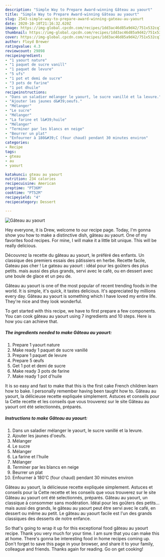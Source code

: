 ```yaml
---
description: "Simple Way to Prepare Award-winning Gâteau au yaourt"
title: "Simple Way to Prepare Award-winning Gâteau au yaourt"
slug: 2543-simple-way-to-prepare-award-winning-gateau-au-yaourt
date: 2020-10-10T21:16:32.620Z
image: https://img-global.cpcdn.com/recipes/1dd3ac46d85a9d42/751x532cq70/gateau-au-yaourt-photo-principale-de-la-recette.jpg
thumbnail: https://img-global.cpcdn.com/recipes/1dd3ac46d85a9d42/751x532cq70/gateau-au-yaourt-photo-principale-de-la-recette.jpg
cover: https://img-global.cpcdn.com/recipes/1dd3ac46d85a9d42/751x532cq70/gateau-au-yaourt-photo-principale-de-la-recette.jpg
author: Floyd Brewer
ratingvalue: 4.3
reviewcount: 29898
recipeingredient:
- "1 yaourt nature"
- "1 paquet de sucre vanill"
- "1 paquet de levure"
- "5 ufs"
- "1 pot et demi de sucre"
- "3 pots de farine"
- "1 pot dhuile"
recipeinstructions:
- "Dans un saladier mélanger le yaourt, le sucre vanillé et la levure."
- "Ajouter les jaunes d&#39;oeufs."
- "Mélanger"
- "Le sucre"
- "Mélanger"
- "La farine et l&#39;huile"
- "Mélanger"
- "Terminer par les blancs en neige"
- "Beurrer un plat"
- "Enfourner à 180&#39;C (four chaud) pendant 30 minutes environ"
categories:
- Recipe
tags:
- gteau
- au
- yaourt

katakunci: gteau au yaourt 
nutrition: 234 calories
recipecuisine: American
preptime: "PT36M"
cooktime: "PT52M"
recipeyield: "4"
recipecategory: Dessert

---
```



![Gâteau au yaourt](https://img-global.cpcdn.com/recipes/1dd3ac46d85a9d42/751x532cq70/gateau-au-yaourt-photo-principale-de-la-recette.jpg)

Hey everyone, it is Drew, welcome to our recipe page. Today, I'm gonna show you how to make a distinctive dish, gâteau au yaourt. One of my favorites food recipes. For mine, I will make it a little bit unique. This will be really delicious.

Découvrez la recette du gâteau au yaourt, le préféré des enfants. Un classique des premiers essais des pâtissiers en herbe. Recette facile, Gateau pas cher ! Le gateau au yaourt : idéal pour les goûters des plus petits. mais aussi des plus grands, servi avec le café, ou en dessert avec une boule de glace et un peu de.

Gâteau au yaourt is one of the most popular of recent trending foods in the world. It is simple, it's quick, it tastes delicious. It's appreciated by millions every day. Gâteau au yaourt is something which I have loved my entire life. They're nice and they look wonderful.


To get started with this recipe, we have to first prepare a few components. You can cook gâteau au yaourt using 7 ingredients and 10 steps. Here is how you can achieve that.

<!--inarticleads1-->

##### The ingredients needed to make Gâteau au yaourt:

1. Prepare 1 yaourt nature
1. Make ready 1 paquet de sucre vanillé
1. Prepare 1 paquet de levure
1. Prepare 5 œufs
1. Get 1 pot et demi de sucre
1. Make ready 3 pots de farine
1. Make ready 1 pot d&#39;huile


It is so easy and fast to make that this is the first cake French children learn how to bake. I personally remember having been taught how to. Gâteau au yaourt, la délicieuse recette expliquée simplement. Astuces et conseils pour la Cette recette et les conseils que vous trouverez sur le site Gâteau au yaourt ont été selectionnés, préparés. 

<!--inarticleads2-->

##### Instructions to make Gâteau au yaourt:

1. Dans un saladier mélanger le yaourt, le sucre vanillé et la levure.
1. Ajouter les jaunes d&#39;oeufs.
1. Mélanger
1. Le sucre
1. Mélanger
1. La farine et l&#39;huile
1. Mélanger
1. Terminer par les blancs en neige
1. Beurrer un plat
1. Enfourner à 180&#39;C (four chaud) pendant 30 minutes environ


Gâteau au yaourt, la délicieuse recette expliquée simplement. Astuces et conseils pour la Cette recette et les conseils que vous trouverez sur le site Gâteau au yaourt ont été selectionnés, préparés. Gâteau au yaourt, un classique à consommer sans modération. Idéal pour les goûters des petits… mais aussi des grands, le gâteau au yaourt peut être servi avec le café, en dessert ou même au petit. Le gâteau au yaourt facile est l&#39;un des grands classiques des desserts de notre enfance. 

So that's going to wrap it up for this exceptional food gâteau au yaourt recipe. Thank you very much for your time. I am sure that you can make this at home. There's gonna be interesting food in home recipes coming up. Don't forget to save this page in your browser, and share it to your family, colleague and friends. Thanks again for reading. Go on get cooking!
